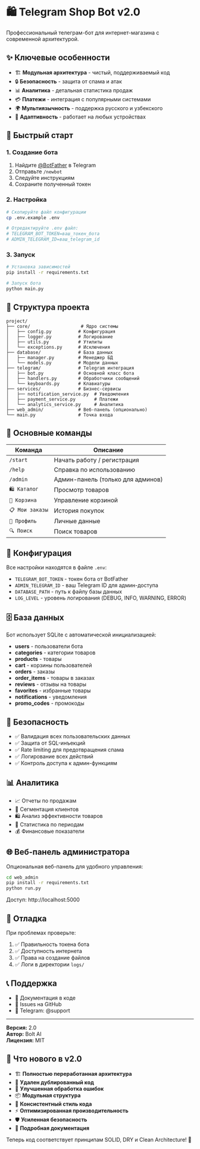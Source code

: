 # 🛍 Telegram Shop Bot v2.0

Профессиональный телеграм-бот для интернет-магазина с современной архитектурой.

## ✨ Ключевые особенности

- 🏗️ **Модульная архитектура** - чистый, поддерживаемый код
- 🔒 **Безопасность** - защита от спама и атак
- 📊 **Аналитика** - детальная статистика продаж
- 💳 **Платежи** - интеграция с популярными системами
- 🌍 **Мультиязычность** - поддержка русского и узбекского
- 📱 **Адаптивность** - работает на любых устройствах

## 🚀 Быстрый старт

### 1. Создание бота
1. Найдите [@BotFather](https://t.me/BotFather) в Telegram
2. Отправьте `/newbot`
3. Следуйте инструкциям
4. Сохраните полученный токен

### 2. Настройка
```bash
# Скопируйте файл конфигурации
cp .env.example .env

# Отредактируйте .env файл:
# TELEGRAM_BOT_TOKEN=ваш_токен_бота
# ADMIN_TELEGRAM_ID=ваш_telegram_id
```

### 3. Запуск
```bash
# Установка зависимостей
pip install -r requirements.txt

# Запуск бота
python main.py
```

## 📁 Структура проекта

```
project/
├── core/                   # Ядро системы
│   ├── config.py          # Конфигурация
│   ├── logger.py          # Логирование
│   ├── utils.py           # Утилиты
│   └── exceptions.py      # Исключения
├── database/              # База данных
│   ├── manager.py         # Менеджер БД
│   └── models.py          # Модели данных
├── telegram/              # Telegram интеграция
│   ├── bot.py             # Основной класс бота
│   ├── handlers.py        # Обработчики сообщений
│   └── keyboards.py       # Клавиатуры
├── services/              # Бизнес-сервисы
│   ├── notification_service.py  # Уведомления
│   ├── payment_service.py       # Платежи
│   └── analytics_service.py     # Аналитика
├── web_admin/             # Веб-панель (опционально)
└── main.py                # Точка входа
```

## 🎯 Основные команды

| Команда | Описание |
|---------|----------|
| `/start` | Начать работу / регистрация |
| `/help` | Справка по использованию |
| `/admin` | Админ-панель (только для админов) |
| `🛍 Каталог` | Просмотр товаров |
| `🛒 Корзина` | Управление корзиной |
| `📋 Мои заказы` | История покупок |
| `👤 Профиль` | Личные данные |
| `🔍 Поиск` | Поиск товаров |

## 🔧 Конфигурация

Все настройки находятся в файле `.env`:

- `TELEGRAM_BOT_TOKEN` - токен бота от BotFather
- `ADMIN_TELEGRAM_ID` - ваш Telegram ID для админ-доступа
- `DATABASE_PATH` - путь к файлу базы данных
- `LOG_LEVEL` - уровень логирования (DEBUG, INFO, WARNING, ERROR)

## 🗄 База данных

Бот использует SQLite с автоматической инициализацией:

- **users** - пользователи бота
- **categories** - категории товаров  
- **products** - товары
- **cart** - корзины пользователей
- **orders** - заказы
- **order_items** - товары в заказах
- **reviews** - отзывы на товары
- **favorites** - избранные товары
- **notifications** - уведомления
- **promo_codes** - промокоды

## 🔐 Безопасность

- ✅ Валидация всех пользовательских данных
- ✅ Защита от SQL-инъекций
- ✅ Rate limiting для предотвращения спама
- ✅ Логирование всех действий
- ✅ Контроль доступа к админ-функциям

## 📊 Аналитика

- 📈 Отчеты по продажам
- 👥 Сегментация клиентов
- 🛍 Анализ эффективности товаров
- 📅 Статистика по периодам
- 💰 Финансовые показатели

## 🌐 Веб-панель администратора

Опциональная веб-панель для удобного управления:

```bash
cd web_admin
pip install -r requirements.txt
python run.py
```

Доступ: http://localhost:5000

## 🐛 Отладка

При проблемах проверьте:

1. ✅ Правильность токена бота
2. ✅ Доступность интернета  
3. ✅ Права на создание файлов
4. ✅ Логи в директории `logs/`

## 📞 Поддержка

- 📖 Документация в коде
- 🐛 Issues на GitHub
- 💬 Telegram: @support

---

**Версия:** 2.0  
**Автор:** Bolt AI  
**Лицензия:** MIT

## 🎯 Что нового в v2.0

- 🏗️ **Полностью переработанная архитектура**
- 🧹 **Удален дублированный код**
- 🔧 **Улучшенная обработка ошибок**
- 📦 **Модульная структура**
- 🎨 **Консистентный стиль кода**
- ⚡ **Оптимизированная производительность**
- 🛡️ **Усиленная безопасность**
- 📝 **Подробная документация**

Теперь код соответствует принципам SOLID, DRY и Clean Architecture! 🎉